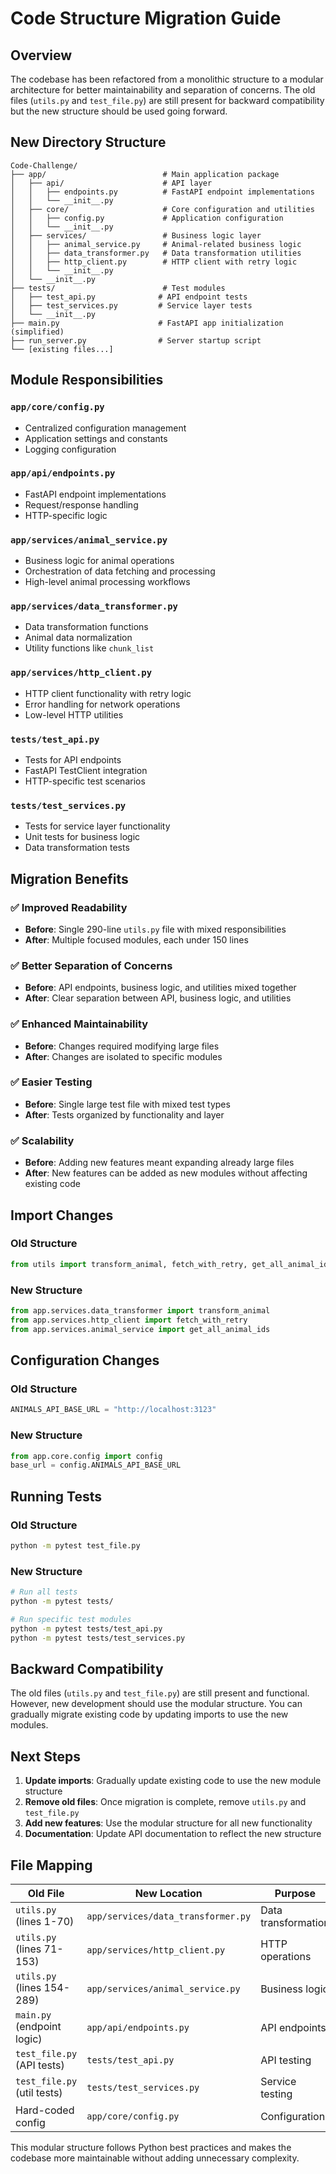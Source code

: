 # Code Structure Migration Guide

## Overview

The codebase has been refactored from a monolithic structure to a modular architecture for better maintainability and separation of concerns. The old files (`utils.py` and `test_file.py`) are still present for backward compatibility but the new structure should be used going forward.

## New Directory Structure

```
Code-Challenge/
├── app/                          # Main application package
│   ├── api/                      # API layer
│   │   ├── endpoints.py          # FastAPI endpoint implementations
│   │   └── __init__.py
│   ├── core/                     # Core configuration and utilities
│   │   ├── config.py             # Application configuration
│   │   └── __init__.py
│   ├── services/                 # Business logic layer
│   │   ├── animal_service.py     # Animal-related business logic
│   │   ├── data_transformer.py   # Data transformation utilities
│   │   ├── http_client.py        # HTTP client with retry logic
│   │   └── __init__.py
│   └── __init__.py
├── tests/                        # Test modules
│   ├── test_api.py              # API endpoint tests
│   ├── test_services.py         # Service layer tests
│   └── __init__.py
├── main.py                      # FastAPI app initialization (simplified)
├── run_server.py                # Server startup script
└── [existing files...]
```

## Module Responsibilities

### `app/core/config.py`
- Centralized configuration management
- Application settings and constants
- Logging configuration

### `app/api/endpoints.py`
- FastAPI endpoint implementations
- Request/response handling
- HTTP-specific logic

### `app/services/animal_service.py`
- Business logic for animal operations
- Orchestration of data fetching and processing
- High-level animal processing workflows

### `app/services/data_transformer.py`
- Data transformation functions
- Animal data normalization
- Utility functions like `chunk_list`

### `app/services/http_client.py`
- HTTP client functionality with retry logic
- Error handling for network operations
- Low-level HTTP utilities

### `tests/test_api.py`
- Tests for API endpoints
- FastAPI TestClient integration
- HTTP-specific test scenarios

### `tests/test_services.py`
- Tests for service layer functionality
- Unit tests for business logic
- Data transformation tests

## Migration Benefits

### ✅ Improved Readability
- **Before**: Single 290-line `utils.py` file with mixed responsibilities
- **After**: Multiple focused modules, each under 150 lines

### ✅ Better Separation of Concerns
- **Before**: API endpoints, business logic, and utilities mixed together
- **After**: Clear separation between API, business logic, and utilities

### ✅ Enhanced Maintainability
- **Before**: Changes required modifying large files
- **After**: Changes are isolated to specific modules

### ✅ Easier Testing
- **Before**: Single large test file with mixed test types
- **After**: Tests organized by functionality and layer

### ✅ Scalability
- **Before**: Adding new features meant expanding already large files
- **After**: New features can be added as new modules without affecting existing code

## Import Changes

### Old Structure
```python
from utils import transform_animal, fetch_with_retry, get_all_animal_ids
```

### New Structure
```python
from app.services.data_transformer import transform_animal
from app.services.http_client import fetch_with_retry
from app.services.animal_service import get_all_animal_ids
```

## Configuration Changes

### Old Structure
```python
ANIMALS_API_BASE_URL = "http://localhost:3123"
```

### New Structure
```python
from app.core.config import config
base_url = config.ANIMALS_API_BASE_URL
```

## Running Tests

### Old Structure
```bash
python -m pytest test_file.py
```

### New Structure
```bash
# Run all tests
python -m pytest tests/

# Run specific test modules
python -m pytest tests/test_api.py
python -m pytest tests/test_services.py
```

## Backward Compatibility

The old files (`utils.py` and `test_file.py`) are still present and functional. However, new development should use the modular structure. You can gradually migrate existing code by updating imports to use the new modules.

## Next Steps

1. **Update imports**: Gradually update existing code to use the new module structure
2. **Remove old files**: Once migration is complete, remove `utils.py` and `test_file.py`
3. **Add new features**: Use the modular structure for all new functionality
4. **Documentation**: Update API documentation to reflect the new structure

## File Mapping

| Old File | New Location | Purpose |
|----------|--------------|---------|
| `utils.py` (lines 1-70) | `app/services/data_transformer.py` | Data transformation |
| `utils.py` (lines 71-153) | `app/services/http_client.py` | HTTP operations |
| `utils.py` (lines 154-289) | `app/services/animal_service.py` | Business logic |
| `main.py` (endpoint logic) | `app/api/endpoints.py` | API endpoints |
| `test_file.py` (API tests) | `tests/test_api.py` | API testing |
| `test_file.py` (util tests) | `tests/test_services.py` | Service testing |
| Hard-coded config | `app/core/config.py` | Configuration |

This modular structure follows Python best practices and makes the codebase more maintainable without adding unnecessary complexity.
